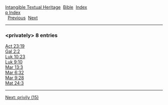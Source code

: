[Intangible Textual Heritage](../../index)  [Bible](../index) 
[Index](index)   
[p Index](_p_)  
  [Previous](c08849)  [Next](c08851) 

------------------------------------------------------------------------

### &lt;privately&gt; 8 entries

[Act 23:19](../kjv/act023.htm#019)  
[Gal 2:2](../kjv/gal002.htm#002)  
[Luk 10:23](../kjv/luk010.htm#023)  
[Luk 9:10](../kjv/luk009.htm#010)  
[Mar 13:3](../kjv/mar013.htm#003)  
[Mar 6:32](../kjv/mar006.htm#032)  
[Mar 9:28](../kjv/mar009.htm#028)  
[Mat 24:3](../kjv/mat024.htm#003)  

------------------------------------------------------------------------

[Next: privily (15)](c08851)
